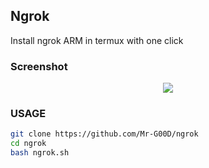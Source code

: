 ## Ngrok

Install ngrok ARM in termux with one click

### Screenshot

<p align="center"><img src="https://tgfilestreamer.herokuapp.com/4922002740931036/Screenshot_20200807-143538.jpg"></p>

### USAGE

```bash
git clone https://github.com/Mr-G00D/ngrok
cd ngrok
bash ngrok.sh
```






